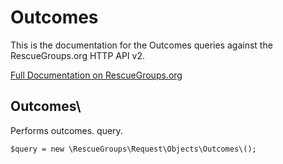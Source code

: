 # Outcomes

This is the documentation for the Outcomes queries against the RescueGroups.org HTTP API v2.

[Full Documentation on RescueGroups.org](https://userguide.rescuegroups.org/display/APIDG/Object+definitions#Objectdefinitions-outcomes)

## Outcomes\

Performs outcomes. query.

    $query = new \RescueGroups\Request\Objects\Outcomes\();


